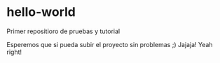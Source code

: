 # hello-world
Primer repositioro de pruebas y tutorial


Esperemos que si pueda subir el proyecto sin problemas ;)
Jajaja! Yeah right!
